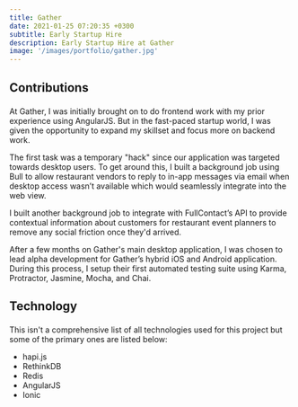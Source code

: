```yaml
---
title: Gather
date: 2021-01-25 07:20:35 +0300
subtitle: Early Startup Hire
description: Early Startup Hire at Gather
image: '/images/portfolio/gather.jpg'
---
```


<!-- <div class="gallery-box">
  <div class="gallery">
    <img src="/images/project-6.jpg" alt="Project">
    <img src="/images/project-5.jpg" alt="Project">
    <img src="/images/project-7.jpg" alt="Project">
  </div>
  <em>Projects / <a href="https://unsplash.com/" target="_blank">Unsplash</a></em>
</div> -->

<div class="block-header inner-sm" style="margin-top: 1.5em; margin-bottom: 1.5em">
  <h2 class="block-title line-top">Contributions</h2>
</div>

At Gather, I was initially brought on to do frontend work with my prior experience using AngularJS. But in the fast-paced startup world, I was given the opportunity to expand my skillset and focus more on backend work.

The first task was a temporary "hack" since our application was targeted towards desktop users. To get around this, I built a background job using Bull to allow restaurant vendors to reply to in-app messages via email when desktop access wasn’t available which would seamlessly integrate into the web view.

I built another background job to integrate with FullContact’s API to provide contextual information about customers for restaurant event planners to remove any social friction once they'd arrived.

After a few months on Gather's main desktop application, I was chosen to lead alpha development for Gather’s hybrid iOS and Android application. During this process, I setup their first automated testing suite using Karma, Protractor, Jasmine, Mocha, and Chai.

<div class="block-header inner-sm" style="margin-bottom: 1.5em">
  <h2 class="block-title line-top">Technology</h2>
</div>

This isn't a comprehensive list of all technologies used for this project but some of the primary ones are listed below:

- hapi.js
- RethinkDB
- Redis
- AngularJS
- Ionic
